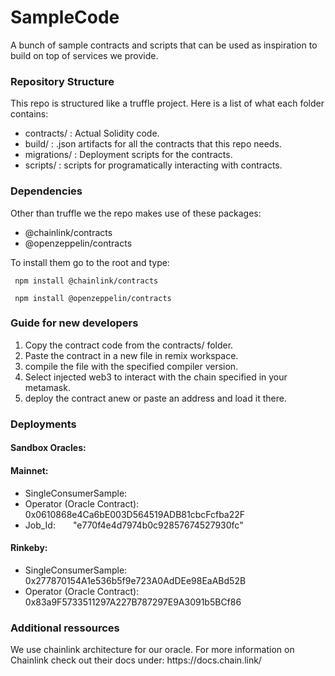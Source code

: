 # SampleCode
A bunch of sample contracts and scripts that can be used as inspiration to build on top of services we provide.

<h3>Repository Structure</h3>
This repo is structured like a truffle project. 
Here is a list of what each folder contains:
<ul>
<li>contracts/ : Actual Solidity code.</li>
<li>build/ : .json artifacts for all the contracts that this repo needs.</li>
<li>migrations/ : Deployment scripts for the contracts.</li>
<li>scripts/ : scripts for programatically interacting with contracts.</li>
</ul>

<h3>Dependencies</h3>

Other than truffle we the repo makes use of these packages:<br>
<ul>
<li>@chainlink/contracts</li>
<li>@openzeppelin/contracts</li>
</ul>
To install them go to the root and type:

<code> npm install @chainlink/contracts </code>

<code> npm install @openzeppelin/contracts </code>

<h3>Guide for new developers</h3>
<ol>
<li>Copy the contract code from the contracts/ folder.</li>
<li>Paste the contract in a new file in remix workspace.</li>
<li>compile the file with the specified compiler version.</li>
<li>Select injected web3 to interact with the chain specified in your metamask.</li>
<li>deploy the contract anew or paste an address and load it there.</li>
</ol>

<h3>Deployments</h3>
<b>
   <h4>Sandbox Oracles:<h4>
</b>
<h4>Mainnet:</h4>
<ul>
<li>SingleConsumerSample:
<li>Operator (Oracle Contract):  0x0610868e4Ca6bE003D564519ADB81cbcFcfba22F</li>
<li>Job_Id:&emsp;&emsp;"e770f4e4d7974b0c92857674527930fc"</li>
</ul>
<h4>Rinkeby:</h4>
<ul>
<li>SingleConsumerSample:        0x277870154A1e536b5f9e723A0AdDEe98EaABd52B</li>
<li>Operator (Oracle Contract):  0x83a9F5733511297A227B787297E9A3091b5BCf86</li>
</ul>

<h3>Additional ressources</h3>
We use chainlink architecture for our oracle. 
For more information on Chainlink check out their docs under: https://docs.chain.link/

    
